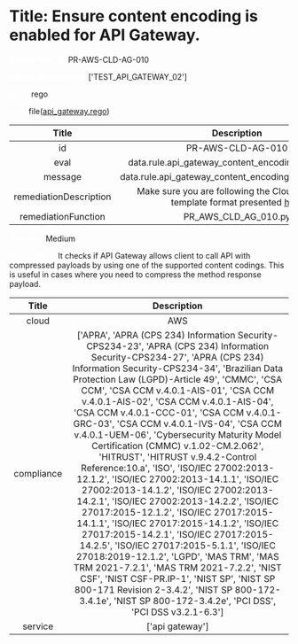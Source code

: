 



# Title: Ensure content encoding is enabled for API Gateway.


***<font color="white">Master Test Id:</font>*** PR-AWS-CLD-AG-010

***<font color="white">Master Snapshot Id:</font>*** ['TEST_API_GATEWAY_02']

***<font color="white">type:</font>*** rego

***<font color="white">rule:</font>*** file([api_gateway.rego])  
  
  
  
  

|Title|Description|
| :---: | :---: |
|id|PR-AWS-CLD-AG-010|
|eval|data.rule.api_gateway_content_encoding_is_enabled|
|message|data.rule.api_gateway_content_encoding_is_enabled_err|
|remediationDescription|Make sure you are following the Cloudformation template format presented <a href='https://boto3.amazonaws.com/v1/documentation/api/latest/reference/services/apigateway.html#APIGateway.Client.get_rest_api' target='_blank'>here</a>|
|remediationFunction|PR_AWS_CLD_AG_010.py|


***<font color="white">Severity:</font>*** Medium

***<font color="white">Description:</font>*** It checks if API Gateway allows client to call API with compressed payloads by using one of the supported content codings. This is useful in cases where you need to compress the method response payload.  
  
  

|Title|Description|
| :---: | :---: |
|cloud|AWS|
|compliance|['APRA', 'APRA (CPS 234) Information Security-CPS234-23', 'APRA (CPS 234) Information Security-CPS234-27', 'APRA (CPS 234) Information Security-CPS234-34', 'Brazilian Data Protection Law (LGPD)-Article 49', 'CMMC', 'CSA CCM', 'CSA CCM v.4.0.1-AIS-01', 'CSA CCM v.4.0.1-AIS-02', 'CSA CCM v.4.0.1-AIS-04', 'CSA CCM v.4.0.1-CCC-01', 'CSA CCM v.4.0.1-GRC-03', 'CSA CCM v.4.0.1-IVS-04', 'CSA CCM v.4.0.1-UEM-06', 'Cybersecurity Maturity Model Certification (CMMC) v.1.02-CM.2.062', 'HITRUST', 'HITRUST v.9.4.2-Control Reference:10.a', 'ISO', 'ISO/IEC 27002:2013-12.1.2', 'ISO/IEC 27002:2013-14.1.1', 'ISO/IEC 27002:2013-14.1.2', 'ISO/IEC 27002:2013-14.2.1', 'ISO/IEC 27002:2013-14.2.2', 'ISO/IEC 27017:2015-12.1.2', 'ISO/IEC 27017:2015-14.1.1', 'ISO/IEC 27017:2015-14.1.2', 'ISO/IEC 27017:2015-14.2.1', 'ISO/IEC 27017:2015-14.2.5', 'ISO/IEC 27017:2015-5.1.1', 'ISO/IEC 27018:2019-12.1.2', 'LGPD', 'MAS TRM', 'MAS TRM 2021-7.2.1', 'MAS TRM 2021-7.2.2', 'NIST CSF', 'NIST CSF-PR.IP-1', 'NIST SP', 'NIST SP 800-171 Revision 2-3.4.2', 'NIST SP 800-172-3.4.1e', 'NIST SP 800-172-3.4.2e', 'PCI DSS', 'PCI DSS v3.2.1-6.3']|
|service|['api gateway']|



[api_gateway.rego]: https://github.com/prancer-io/prancer-compliance-test/tree/master/aws/cloud/api_gateway.rego
